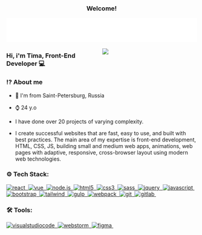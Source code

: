 <h3 align="center">
	Welcome!
	
</h3>
<p align="center">
	<img src="/assets/img/title.svg">
</p>

<img align="right" src="/assets/img/programmer.gif" width="250"/>

### Hi, i'm Tima, Front-End Developer 💻 

### ⁉️ About me 

- 🚩 I'm from Saint-Petersburg, Russia

- ⌚ 24 y.o

- I have done over 20 projects of varying complexity.

- I create successful websites that are fast, easy to use, and built with best practices. The main area of my expertise is front-end development, HTML, CSS, JS, building small and medium web apps, animations, web pages with adaptive, responsive, cross-browser layout using modern web technologies. 


### ⚙️ Tech Stack:


<p>

<a href="#">
 <img alt="react" src="https://img.shields.io/badge/react(learning)-FF0000.svg?&style=for-the-badge&logo=react&logoColor=fff&logoWidth=20&labelColor=D00B0B" />&nbsp;
</a>
 <a href="#">
<img alt="vue" src="https://img.shields.io/badge/vue(learning)-FF0000.svg?&style=for-the-badge&logo=vuedotjs&logoColor=fff&logoWidth=20&labelColor=D00B0B" />&nbsp;
</a>
<a href="#">
<img alt="node.js" src="https://img.shields.io/badge/node.js(learning)-FF0000.svg?&style=for-the-badge&logo=node.js&logoColor=fff&logoWidth=20&labelColor=D00B0B" />&nbsp;
</a>
<a href="#">
<img alt="html5" src="https://img.shields.io/badge/html-FF0000.svg?&style=for-the-badge&logo=html5&logoColor=fff&logoWidth=20&labelColor=D00B0B" />&nbsp;
</a>
<a href="#">
<img alt="css3" src="https://img.shields.io/badge/css-FF0000.svg?&style=for-the-badge&logo=css3&logoColor=fff&logoWidth=20&labelColor=D00B0B" />&nbsp;
</a>
<a href="#">
<img alt="sass" src="https://img.shields.io/badge/sass-FF0000.svg?&style=for-the-badge&logo=sass&logoColor=fff&logoWidth=20&labelColor=D00B0B" />&nbsp;
</a>
<a href="#">
<img alt="jquery" src="https://img.shields.io/badge/jquery-FF0000.svg?&style=for-the-badge&logo=jquery&logoColor=fff&logoWidth=20&labelColor=D00B0B" />&nbsp;
</a>
<a href="#">
<img alt="javascript" src="https://img.shields.io/badge/javascript-FF0000.svg?&style=for-the-badge&logo=javascript&logoColor=fff&logoWidth=20&labelColor=D00B0B" />&nbsp;
</a>
<a href="#">
<img alt="bootstrap" src="https://img.shields.io/badge/bootstrap-FF0000.svg?&style=for-the-badge&logo=bootstrap&logoColor=fff&logoWidth=20&labelColor=D00B0B" />&nbsp;
</a>
<a href="#">
<img alt="tailwind" src="https://img.shields.io/badge/tailwind-FF0000.svg?&style=for-the-badge&logo=tailwindcss&logoColor=fff&logoWidth=20&labelColor=D00B0B" />&nbsp;
</a>
<a href="#">
<img alt="gulp" src="https://img.shields.io/badge/gulp-FF0000.svg?&style=for-the-badge&logo=gulp&logoColor=fff&logoWidth=20&labelColor=D00B0B" />&nbsp;
</a>
<a href="#">
<img alt="webpack" src="https://img.shields.io/badge/webpack-FF0000.svg?&style=for-the-badge&logo=webpack&logoColor=fff&logoWidth=20&labelColor=D00B0B" />&nbsp;
</a>
<a href="#">
<img alt="git" src="https://img.shields.io/badge/git-FF0000.svg?&style=for-the-badge&logo=git&logoColor=fff&logoWidth=20&labelColor=D00B0B" />&nbsp;
</a>
<a href="#">
<img alt="gitlab" src="https://img.shields.io/badge/gitlab-FF0000.svg?&style=for-the-badge&logo=gitlab&logoColor=fff&logoWidth=20&labelColor=D00B0B" />&nbsp;
</a>
</p>

### 🛠️ Tools:

<p>
<a href="#">
<img alt="visualstudiocode" src="https://img.shields.io/badge/visualstudiocode-7B6CDA.svg?&style=for-the-badge&logo=visualstudiocode&logoColor=fff&logoWidth=20&labelColor=6456B7" />&nbsp;
</a>
<a href="#">
<img alt="webstorm" src="https://img.shields.io/badge/webstorm-7B6CDA.svg?&style=for-the-badge&logo=webstorm&logoColor=fff&logoWidth=20&labelColor=6456B7" />&nbsp;
</a>
<a href="#">
<img alt="figma" src="https://img.shields.io/badge/figma-7B6CDA.svg?&style=for-the-badge&logo=figma&logoColor=fff&logoWidth=20&labelColor=6456B7" />&nbsp;
</a>
</p>
<!--
**Tima-Omega/Tima-Omega** is a ✨ _special_ ✨ repository because its `README.md` (this file) appears on your GitHub profile.

Here are some ideas to get you started:

- 🔭 I’m currently working on ...
- 🌱 I’m currently learning ...
- 👯 I’m looking to collaborate on ...
- 🤔 I’m looking for help with ...
- 💬 Ask me about ...
- 📫 How to reach me: ...
- 😄 Pronouns: ...
- ⚡ Fun fact: ...
-->
